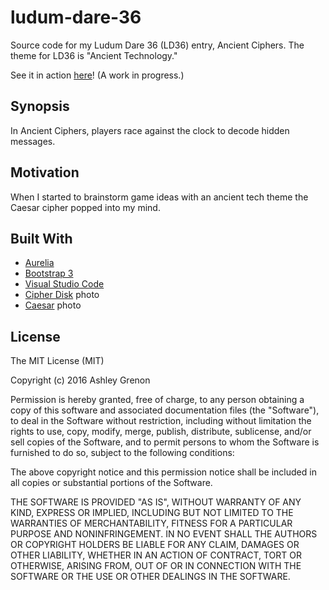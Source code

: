 # ludum-dare-36
Source code for my Ludum Dare 36 (LD36) entry, Ancient Ciphers. The theme for LD36 is "Ancient Technology."

See it in action [here](https://townsean.github.io/ludum-dare-36/)! (A work in progress.)

## Synopsis

In Ancient Ciphers, players race against the clock to decode hidden messages.

## Motivation

When I started to brainstorm game ideas with an ancient tech theme the Caesar cipher popped into my mind.

## Built With
* [Aurelia](http://aurelia.io/)
* [Bootstrap 3](http://getbootstrap.com/)
* [Visual Studio Code](https://code.visualstudio.com)
* [Cipher Disk](https://en.wikipedia.org/wiki/Cipher_disk#/media/File:UnionCipherDisk.nsa.jpg) photo
* [Caesar](https://en.wikipedia.org/wiki/Caesar_cipher#/media/File:Gaius_Julius_Caesar_(100-44_BC).JPG) photo

## License

The MIT License (MIT)

Copyright (c) 2016 Ashley Grenon

Permission is hereby granted, free of charge, to any person obtaining a copy
of this software and associated documentation files (the "Software"), to deal
in the Software without restriction, including without limitation the rights
to use, copy, modify, merge, publish, distribute, sublicense, and/or sell
copies of the Software, and to permit persons to whom the Software is
furnished to do so, subject to the following conditions:

The above copyright notice and this permission notice shall be included in all
copies or substantial portions of the Software.

THE SOFTWARE IS PROVIDED "AS IS", WITHOUT WARRANTY OF ANY KIND, EXPRESS OR
IMPLIED, INCLUDING BUT NOT LIMITED TO THE WARRANTIES OF MERCHANTABILITY,
FITNESS FOR A PARTICULAR PURPOSE AND NONINFRINGEMENT. IN NO EVENT SHALL THE
AUTHORS OR COPYRIGHT HOLDERS BE LIABLE FOR ANY CLAIM, DAMAGES OR OTHER
LIABILITY, WHETHER IN AN ACTION OF CONTRACT, TORT OR OTHERWISE, ARISING FROM,
OUT OF OR IN CONNECTION WITH THE SOFTWARE OR THE USE OR OTHER DEALINGS IN THE
SOFTWARE.
